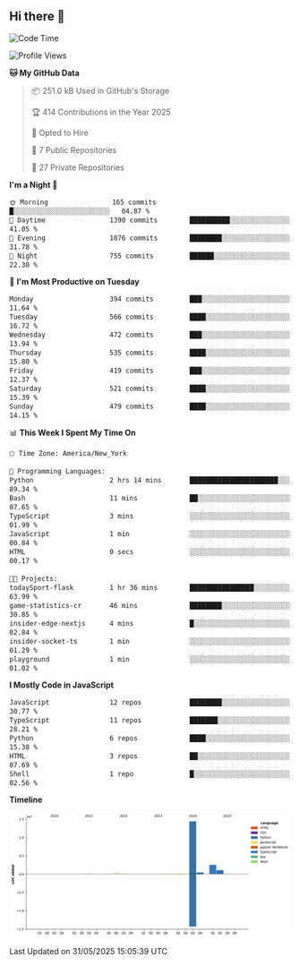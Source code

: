 ## Hi there 👋

<!--START_SECTION:waka-->
![Code Time](http://img.shields.io/badge/Code%20Time-332%20hrs%2019%20mins-blue)

![Profile Views](http://img.shields.io/badge/Profile%20Views-2-blue)

**🐱 My GitHub Data** 

> 📦 251.0 kB Used in GitHub's Storage 
 > 
> 🏆 414 Contributions in the Year 2025
 > 
> 💼 Opted to Hire
 > 
> 📜 7 Public Repositories 
 > 
> 🔑 27 Private Repositories 
 > 
**I'm a Night 🦉** 

```text
🌞 Morning                165 commits         █░░░░░░░░░░░░░░░░░░░░░░░░   04.87 % 
🌆 Daytime                1390 commits        ██████████░░░░░░░░░░░░░░░   41.05 % 
🌃 Evening                1076 commits        ████████░░░░░░░░░░░░░░░░░   31.78 % 
🌙 Night                  755 commits         ██████░░░░░░░░░░░░░░░░░░░   22.30 % 
```
📅 **I'm Most Productive on Tuesday** 

```text
Monday                   394 commits         ███░░░░░░░░░░░░░░░░░░░░░░   11.64 % 
Tuesday                  566 commits         ████░░░░░░░░░░░░░░░░░░░░░   16.72 % 
Wednesday                472 commits         ███░░░░░░░░░░░░░░░░░░░░░░   13.94 % 
Thursday                 535 commits         ████░░░░░░░░░░░░░░░░░░░░░   15.80 % 
Friday                   419 commits         ███░░░░░░░░░░░░░░░░░░░░░░   12.37 % 
Saturday                 521 commits         ████░░░░░░░░░░░░░░░░░░░░░   15.39 % 
Sunday                   479 commits         ████░░░░░░░░░░░░░░░░░░░░░   14.15 % 
```


📊 **This Week I Spent My Time On** 

```text
🕑︎ Time Zone: America/New_York

💬 Programming Languages: 
Python                   2 hrs 14 mins       ██████████████████████░░░   89.34 % 
Bash                     11 mins             ██░░░░░░░░░░░░░░░░░░░░░░░   07.65 % 
TypeScript               3 mins              ░░░░░░░░░░░░░░░░░░░░░░░░░   01.99 % 
JavaScript               1 min               ░░░░░░░░░░░░░░░░░░░░░░░░░   00.84 % 
HTML                     0 secs              ░░░░░░░░░░░░░░░░░░░░░░░░░   00.17 % 

🐱‍💻 Projects: 
todaySport-flask         1 hr 36 mins        ████████████████░░░░░░░░░   63.99 % 
game-statistics-cr       46 mins             ████████░░░░░░░░░░░░░░░░░   30.85 % 
insider-edge-nextjs      4 mins              █░░░░░░░░░░░░░░░░░░░░░░░░   02.84 % 
insider-socket-ts        1 min               ░░░░░░░░░░░░░░░░░░░░░░░░░   01.29 % 
playground               1 min               ░░░░░░░░░░░░░░░░░░░░░░░░░   01.02 % 
```

**I Mostly Code in JavaScript** 

```text
JavaScript               12 repos            ████████░░░░░░░░░░░░░░░░░   30.77 % 
TypeScript               11 repos            ███████░░░░░░░░░░░░░░░░░░   28.21 % 
Python                   6 repos             ████░░░░░░░░░░░░░░░░░░░░░   15.38 % 
HTML                     3 repos             ██░░░░░░░░░░░░░░░░░░░░░░░   07.69 % 
Shell                    1 repo              █░░░░░░░░░░░░░░░░░░░░░░░░   02.56 % 
```



**Timeline**

![Lines of Code chart](https://raw.githubusercontent.com/dikshithvishnu/dikshithvishnu/main/assets/bar_graph.png)


 Last Updated on 31/05/2025 15:05:39 UTC
<!--END_SECTION:waka-->
